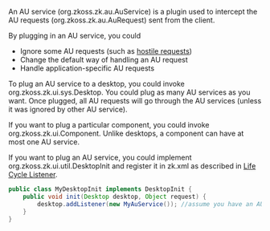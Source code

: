 An AU service
(<javadoc type="interface">org.zkoss.zk.au.AuService</javadoc>) is a
plugin used to intercept the AU requests
(<javadoc>org.zkoss.zk.au.AuRequest</javadoc>) sent from the client.

By plugging in an AU service, you could

- Ignore some AU requests (such as [hostile
  requests](ZK_Developer's_Reference/Security_Tips/Block_Request_for_Inaccessible_Widgets))
- Change the default way of handling an AU request
- Handle application-specific AU requests

To plug an AU service to a desktop, you could invoke
<javadoc method="addListener(java.lang.Object)" type="interface">org.zkoss.zk.ui.sys.Desktop</javadoc>.
You could plug as many AU services as you want. Once plugged, all AU
requests will go through the AU services (unless it was ignored by other
AU service).

If you want to plug a particular component, you could invoke
<javadoc method="setAuService(org.zkoss.zk.au.AuService)" type="interface">org.zkoss.zk.ui.Component</javadoc>.
Unlike desktops, a component can have at most one AU service.

If you want to plug an AU service, you could implement
<javadoc type="interface">org.zkoss.zk.ui.util.DesktopInit</javadoc> and
register it in zk.xml as described in [Life Cycle
Listener](ZK_Developer's_Reference/Customization/Life_Cycle_Listener).

``` java
public class MyDesktopInit implements DesktopInit {
    public void init(Desktop desktop, Object request) {
        desktop.addListener(new MyAuService()); //assume you have an AU service called MyAuService
    }
}
```
